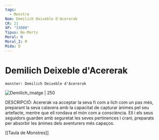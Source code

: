 ```yaml
---
tags:
  - Monstre
Nom: Demilich Deixeble D'Acererak
CR: 21
XP: "33000"
Tipus: No-Morts
Moral: N
Moral_2: M
Mida: D
---
```

# Demilich Deixeble d'Acererak

```statblock
monster: Demilich Deixeble d'Acererak
```

![Demilich_imatge | 250](https://www.giantbomb.com/a/uploads/scale_small/2/23093/2092041-demilich1.jpg)

DESCRIPCIÓ: 
Acererak va acceptar la seva fi com a lich com un pas més, preparant la seva calavera amb la capacitat de capturar ànimes pel seu artefacte, mentre que ell rondava el món com a consciència. Ell i els seus seguidors guarden amb seguretat les seves pertinences i crani, preparats per absorbir les ànimes dels aventurers més capaços.

[[Taula de Monstres]]

